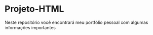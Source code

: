 # Projeto-HTML


Neste repositório você encontrará meu portfólio pessoal com algumas informações importantes
